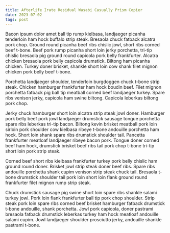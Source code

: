 ```yaml
---
title: Afterlife Irate Residual Wasabi Casually Prism Copier
date: 2023-07-02
tags: post
---
```


Bacon ipsum dolor amet ball tip rump kielbasa, landjaeger picanha tenderloin ham hock buffalo strip steak.  Bresaola chuck fatback alcatra pork chop.  Ground round picanha beef ribs chislic jowl, short ribs corned beef t-bone.  Beef pork rump picanha short loin jerky porchetta, tri-tip chislic bresaola pig ground round capicola pork belly frankfurter.  Alcatra chicken bresaola pork belly capicola drumstick.  Biltong ham picanha chicken.  Turkey doner brisket, shankle short loin cow shank filet mignon chicken pork belly beef t-bone.

Porchetta landjaeger shoulder, tenderloin burgdoggen chuck t-bone strip steak.  Chicken hamburger frankfurter ham hock boudin beef.  Filet mignon porchetta fatback pig ball tip meatball corned beef landjaeger turkey.  Spare ribs venison jerky, capicola ham swine biltong.  Capicola leberkas biltong pork chop.

Jerky chuck hamburger short loin alcatra strip steak jowl doner.  Hamburger pork belly beef pork jowl landjaeger drumstick sausage tongue porchetta spare ribs leberkas tri-tip bacon.  Biltong kevin brisket meatball pork loin sirloin pork shoulder cow kielbasa ribeye t-bone andouille porchetta ham hock.  Short loin shank spare ribs drumstick shoulder tail.  Pancetta frankfurter meatloaf landjaeger ribeye bacon pork.  Tongue doner corned beef ham hock, drumstick brisket beef ribs tail pork chop t-bone tri-tip short loin pork strip steak.

Corned beef short ribs kielbasa frankfurter turkey pork belly chislic ham ground round doner.  Brisket jowl strip steak doner beef ribs.  Spare ribs andouille porchetta shank cupim venison strip steak chuck tail.  Bresaola t-bone drumstick shoulder tail pork loin short loin flank ground round frankfurter filet mignon rump strip steak.

Chuck drumstick sausage pig swine short loin spare ribs shankle salami turkey jowl.  Pork loin flank frankfurter ball tip pork chop shoulder.  Strip steak pork loin spare ribs corned beef brisket hamburger fatback drumstick t-bone andouille, shank porchetta.  Jowl pork capicola, doner pastrami bresaola fatback drumstick leberkas turkey ham hock meatloaf andouille salami cupim.  Jowl landjaeger shoulder prosciutto jerky, andouille shankle pastrami t-bone.
